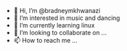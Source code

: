 - 👋 Hi, I’m @bradneymkhwanazi
- 👀 I’m interested in music and dancing 
- 🌱 I’m currently learning linux
- 💞️ I’m looking to collaborate on ...
- 📫 How to reach me ...

<!---
bradneymkhwanazi/bradneymkhwanazi is a ✨ special ✨ repository because its `README.md` (this file) appears on your GitHub profile.
You can click the Preview link to take a look at your changes.
--->
